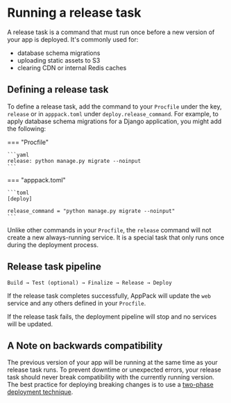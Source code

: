 # Running a release task

A release task is a command that must run once before a new version of your app is deployed. It's commonly used for:

* database schema migrations
* uploading static assets to S3
* clearing CDN or internal Redis caches

## Defining a release task

To define a release task, add the command to your `Procfile` under the key, `release` or in `apppack.toml` under `deploy.release_command`. For example, to apply database schema migrations for a Django application, you might add the following:

=== "Procfile"

    ```yaml
    release: python manage.py migrate --noinput
    ```

=== "apppack.toml"

    ```toml
    [deploy]

    release_command = "python manage.py migrate --noinput"
    ```

Unlike other commands in your `Procfile`, the `release` command will not create a new always-running service. It is a special task that only runs once during the deployment process.

## Release task pipeline

```
Build → Test (optional) → Finalize → Release → Deploy
```

If the release task completes successfully, AppPack will update the `web` service and any others defined in your `Procfile`.

If the release task fails, the deployment pipeline will stop and no services will be updated.

## A Note on backwards compatibility

The previous version of your app will be running at the same time as your release task runs. To prevent downtime or unexpected errors, your release task should never break compatibility with the currently running version. The best practice for deploying breaking changes is to use a [two-phase deployment technique](https://aws.amazon.com/builders-library/ensuring-rollback-safety-during-deployments/).